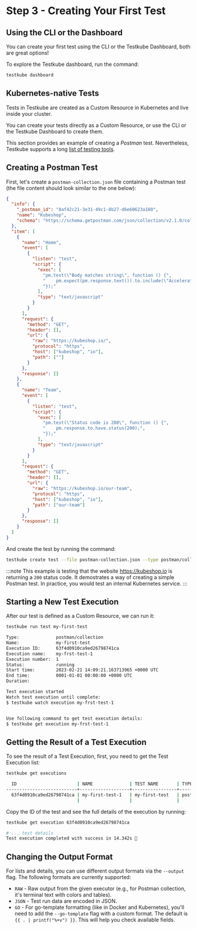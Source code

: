 # Step 3 - Creating Your First Test

## Using the CLI or the Dashboard

You can create your first test using the CLI or the Testkube Dashboard, both are great options!

To explore the Testkube dashboard, run the command:

```sh
testkube dashboard
```

## Kubernetes-native Tests

Tests in Testkube are created as a Custom Resource in Kubernetes and live inside your cluster.

You can create your tests directly as a Custom Resource, or use the CLI or the Testkube Dashboard to create them.

This section provides an example of creating a _Postman_ test. Nevertheless, Testkube supports a long [list of testing tools](../category/test-types).

## Creating a Postman Test

First, let's create a `postman-collection.json` file containing a Postman test (the file content should look similar to the one below):

```json title="postman-collection.json"
{
  "info": {
    "_postman_id": "8af42c21-3e31-49c1-8b27-d6e60623a180",
    "name": "Kubeshop",
    "schema": "https://schema.getpostman.com/json/collection/v2.1.0/collection.json"
  },
  "item": [
    {
      "name": "Home",
      "event": [
        {
          "listen": "test",
          "script": {
            "exec": [
              "pm.test(\"Body matches string\", function () {",
              "    pm.expect(pm.response.text()).to.include(\"Accelerator\");",
              "});"
            ],
            "type": "text/javascript"
          }
        }
      ],
      "request": {
        "method": "GET",
        "header": [],
        "url": {
          "raw": "https://kubeshop.io/",
          "protocol": "https",
          "host": ["kubeshop", "io"],
          "path": [""]
        }
      },
      "response": []
    },
    {
      "name": "Team",
      "event": [
        {
          "listen": "test",
          "script": {
            "exec": [
              "pm.test(\"Status code is 200\", function () {",
              "    pm.response.to.have.status(200);",
              "});"
            ],
            "type": "text/javascript"
          }
        }
      ],
      "request": {
        "method": "GET",
        "header": [],
        "url": {
          "raw": "https://kubeshop.io/our-team",
          "protocol": "https",
          "host": ["kubeshop", "io"],
          "path": ["our-team"]
        }
      },
      "response": []
    }
  ]
}
```

And create the test by running the command:

```sh
testkube create test --file postman-collection.json --type postman/collection --name my-first-test
```

:::note
This example is testing that the website https://kubeshop.io is returning a `200` status code. It demostrates a way of creating a simple Postman test. In practice, you would test an internal Kubernetes service.
:::

## Starting a New Test Execution

After our test is defined as a Custom Resource, we can run it:

```sh
testkube run test my-first-test
```

```sh title="Expected output:"
Type:              postman/collection
Name:              my-first-test
Execution ID:      63f4d0910ca9ed26798741ca
Execution name:    my-frst-test-1
Execution number:  1
Status:            running
Start time:        2023-02-21 14:09:21.163713965 +0000 UTC
End time:          0001-01-01 00:00:00 +0000 UTC
Duration:

Test execution started
Watch test execution until complete:
$ testkube watch execution my-frst-test-1


Use following command to get test execution details:
$ testkube get execution my-frst-test-1
```

## Getting the Result of a Test Execution

To see the result of a Test Execution, first, you need to get the Test Execution list:

```sh
testkube get executions
```

```sh title=Expected output:"
  ID                       | NAME              | TEST NAME       | TYPE               | STATUS | LABELS
---------------------------+-------------------+-----------------+--------------------+--------+---------
  63f4d0910ca9ed26798741ca | my-first-test-1   | my-first-test   | postman/collection | passed |
                           |                   |                 |                    |        |
```

Copy the ID of the test and see the full details of the execution by running:

```sh
testkube get execution 63f4d0910ca9ed26798741ca
```

```sh title="Expected output:"
# ... test details
Test execution completed with success in 14.342s 🥇
```

## Changing the Output Format

For lists and details, you can use different output formats via the `--output` flag. The following formats are currently supported:

- `RAW` - Raw output from the given executor (e.g., for Postman collection, it's terminal text with colors and tables).
- `JSON` - Test run data are encoded in JSON.
- `GO` - For go-template formatting (like in Docker and Kubernetes), you'll need to add the `--go-template` flag with a custom format. The default is `{{ . | printf("%+v") }}`. This will help you check available fields.